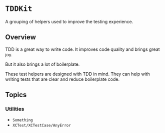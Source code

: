 # ``TDDKit``

A grouping of helpers used to improve the testing experience.

## Overview

TDD is a great way to write code. It improves code quality and brings great joy.

But it also brings a lot of boilerplate. 

These test helpers are designed with TDD in mind. 
They can help with writing tests that are clear and reduce boilerplate code.


## Topics

### Utilities

- ``Something``
- ``XCTest/XCTestCase/AnyError``
